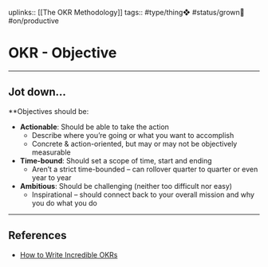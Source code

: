 uplinks:: [[The OKR Methodology]]
tags:: #type/thing❖ #status/grown🌳 #on/productive 

# OKR - Objective
---
## Jot down...
**Objectives should be:  
-   **Actionable**: Should be able to take the action
	- Describe where you’re going or what you want to accomplish
	- Concrete & action-oriented, but may or may not be objectively measurable
-   **Time-bound**: Should set a scope of time, start and ending
	- Aren’t a strict time-bounded – can rollover quarter to quarter or even year to year
-   **Ambitious**: Should be challenging (neither too difficult nor easy)
	-  Inspirational – should connect back to your overall mission and why you do what you do

---
## References
- [How to Write Incredible OKRs](https://www.koan.co/blog/how-to-write-incredible-okrs)